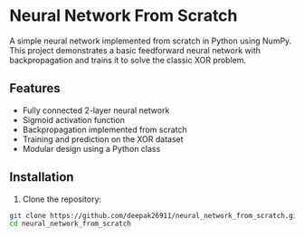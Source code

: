 # Neural Network From Scratch

A simple neural network implemented from scratch in Python using NumPy.  
This project demonstrates a basic feedforward neural network with backpropagation and trains it to solve the classic XOR problem.

## Features

- Fully connected 2-layer neural network
- Sigmoid activation function
- Backpropagation implemented from scratch
- Training and prediction on the XOR dataset
- Modular design using a Python class

## Installation

1. Clone the repository:

```bash
git clone https://github.com/deepak26911/neural_network_from_scratch.git
cd neural_network_from_scratch
```